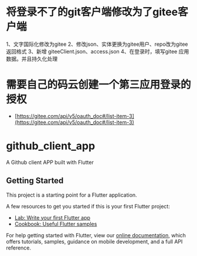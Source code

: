 # 将登录不了的git客户端修改为了gitee客户端
1、文字国际化修改为gitee
2、修改json、实体更换为gitee用户、repo改为gitee返回格式
3、新增 giteeClient.json、access.json
4、在登录时，填写gitee 应用数据。并且持久化处理
# 需要自己的码云创建一个第三应用登录的授权
- [https://gitee.com/api/v5/oauth_doc#/list-item-3](https://gitee.com/api/v5/oauth_doc#/list-item-3)

# github_client_app

A Github client APP built with Flutter

## Getting Started

This project is a starting point for a Flutter application.

A few resources to get you started if this is your first Flutter project:

- [Lab: Write your first Flutter app](https://flutter.dev/docs/get-started/codelab)
- [Cookbook: Useful Flutter samples](https://flutter.dev/docs/cookbook)

For help getting started with Flutter, view our
[online documentation](https://flutter.dev/docs), which offers tutorials,
samples, guidance on mobile development, and a full API reference.
